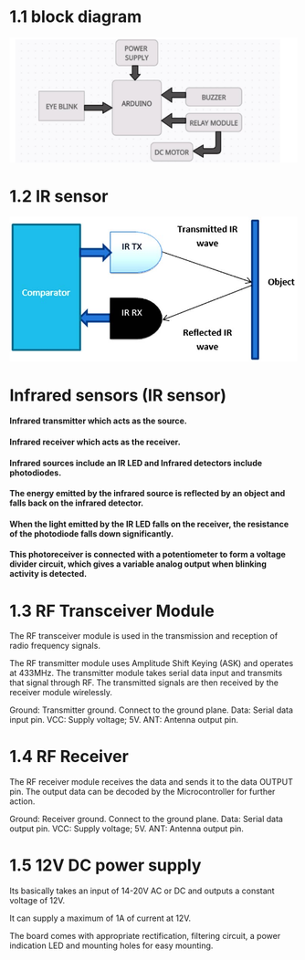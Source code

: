 # 1.1 block diagram
![Capture](https://github.com/shyamsundar1682/M2-embedded/blob/27a9a8f9380b790325654d1b461ff7f5d4d4aac4/project/2_architecture/block%20digram.PNG)



# 1.2 IR sensor
![Capture](https://github.com/shyamsundar1682/M2-embedded/blob/db507e041925743650e02f77cdfd40e19dc996b9/project/1_requirements/Eye-Blink-Sensor-Working.jpg)

 # Infrared sensors (IR sensor)
  #### Infrared transmitter which acts as the source.
  #### Infrared receiver which acts as the receiver.
  #### Infrared sources include an IR LED and Infrared detectors include photodiodes. 
  #### The energy emitted by the infrared source is reflected by an object and falls back on the infrared detector. 
  #### When the light emitted by the IR LED falls on the receiver, the resistance of the photodiode falls down significantly. 
  #### This photoreceiver is connected with a potentiometer to form a voltage divider circuit, which gives a variable analog output when blinking activity is detected.
  
  # 1.3 RF Transceiver Module
  
  The RF transceiver module is used in the transmission and reception of radio frequency signals.

The RF transmitter module uses Amplitude Shift Keying (ASK) and operates at 433MHz. The transmitter module takes serial data input and transmits that signal through RF. The transmitted signals are then received by the receiver module wirelessly.

Ground: Transmitter ground. Connect to the ground plane.
Data: Serial data input pin.
VCC: Supply voltage; 5V.
ANT: Antenna output pin.

# 1.4 RF Receiver

The RF receiver module receives the data and sends it to the data OUTPUT pin. The output data can be decoded by the Microcontroller for further action.

Ground: Receiver ground. Connect to the ground plane.
Data: Serial data output pin.
VCC: Supply voltage; 5V.
ANT: Antenna output pin.

  # 1.5 12V DC power supply
  
  Its basically takes an input of 14-20V AC or DC and outputs a constant voltage of 12V. 
  
  It can supply a maximum of 1A of current at 12V. 
  
  The board comes with appropriate rectification, filtering circuit, a power indication LED and mounting holes for easy mounting.
